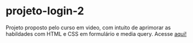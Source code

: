 # projeto-login-2
Projeto proposto pelo curso em video, com intuito de aprimorar as habildades com HTML e CSS em formulário e media query.
Acesse [aqui!](https://projeto-login2.netlify.app/)
